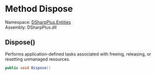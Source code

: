 # Method Dispose

Namespace: [DSharpPlus.Entities](DSharpPlus.Entities.md)  
Assembly: DSharpPlus.dll

## <a id="DSharpPlus_Entities_BaseDiscordMessageBuilder_1_Dispose"></a>Dispose\(\)

Performs application-defined tasks associated with freeing, releasing, or resetting unmanaged resources.

```csharp
public void Dispose()
```

